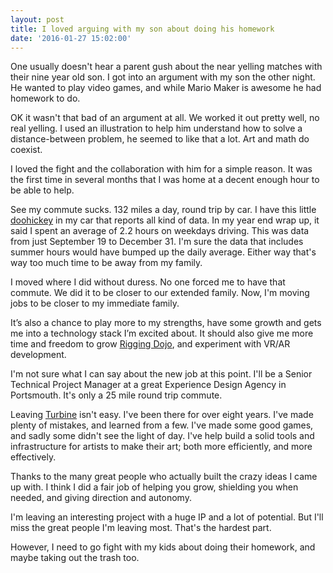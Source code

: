 ```yaml
---
layout: post
title: I loved arguing with my son about doing his homework
date: '2016-01-27 15:02:00'
---
```


One usually doesn't hear a parent gush about the near yelling matches with their nine year old son. I got into an argument with my son the other night. He wanted to play video games, and while Mario Maker is awesome he had homework to do.

OK it wasn't that bad of an argument at all. We worked it out pretty well, no real yelling. I used an illustration to help him understand how to solve a distance-between problem, he seemed to like that a lot. Art and math do coexist.

I loved the fight and the collaboration with him for a simple reason. It was the first time in several months that I was home at a decent enough hour to be able to help.

See my commute sucks. 132 miles a day, round trip by car. I have this little [doohickey](https://www.automatic.com/home/) in my car that reports all kind of data. In my year end wrap up, it said I spent an average of 2.2 hours on weekdays driving. This was data from just September 19 to December 31. I'm sure the data that includes summer hours would have bumped up the daily average. Either way that's way too much time to be away from my family.

I moved where I did without duress. No one forced me to have that commute. We did it to be closer to our extended family. Now, I'm moving jobs to be closer to my immediate family.

It’s also a chance to play more to my strengths, have some growth and gets me into a technology stack I’m excited about. It should also give me more time and freedom to grow [Rigging Dojo](http://www.riggingdojo.com), and experiment with VR/AR development.

I'm not sure what I can say about the new job at this point. I'll be a Senior Technical Project Manager at a great Experience Design Agency in Portsmouth. It's only a 25 mile round trip commute.

Leaving [Turbine](http://www.turbine.com) isn't easy. I've been there for over eight years. I've made plenty of mistakes, and learned from a few. I've made some good games, and sadly some didn't see the light of day. I've help build a solid tools and infrastructure for artists to make their art; both more efficiently, and more effectively.

Thanks to the many great people who actually built the crazy ideas I came up with. I think I did a fair job of helping you grow, shielding you when needed, and giving direction and autonomy.

I'm leaving an interesting project with a huge IP and a lot of potential. But I'll miss the great people I'm leaving most. That's the hardest part.

However, I need to go fight with my kids about doing their homework, and maybe taking out the trash too.